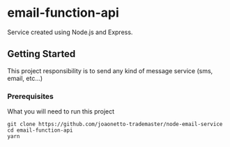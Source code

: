 # email-function-api

Service created using Node.js and Express.

## Getting Started

This project responsibility is to send any kind of message service (sms, email, etc...)

### Prerequisites

What you will need to run this project

```
git clone https://github.com/joaonetto-trademaster/node-email-service
cd email-function-api
yarn
```
